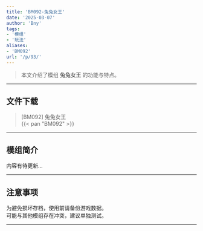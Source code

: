 ```yaml
---
title: 'BM092-兔兔女王'
date: '2025-03-07'
author: 'Bny'
tags:
- '模组'
- '玩法'
aliases:
- 'BM092'
url: '/p/93/'
---
```


> 本文介绍了模组 **兔兔女王** 的功能与特点。

---

## 文件下载

> [BM092] 兔兔女王  
{{< pan "BM092" >}}  

---

## 模组简介

>  
内容有待更新...  

---

## 注意事项

>  
为避免损坏存档，使用前请备份游戏数据。  
可能与其他模组存在冲突，建议单独测试。  

---

